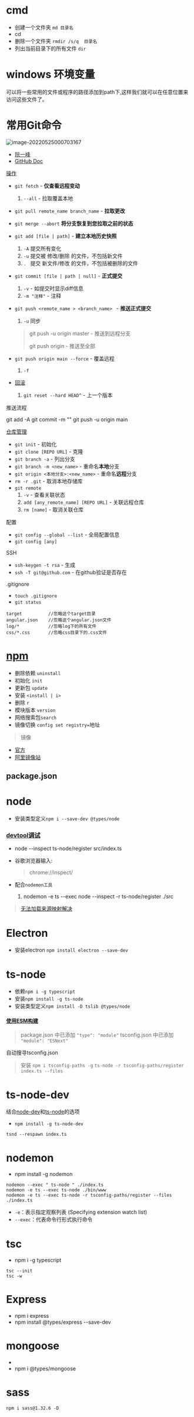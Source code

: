 # cmd

- 创建一个文件夹 `md 目录名`
- cd
-   删除一个文件夹 `rmdir /s/q  目录名`
- 列出当前目录下的所有文件 `dir`

# windows 环境变量

可以将一些常用的文件或程序的路径添加到path下,这样我们就可以在任意位置来访问这些文件了。

# 常用Git命令

<img src="../image/image-20220525000703167.png" alt="image-20220525000703167"  />

- [阮一峰](http://www.ruanyifeng.com/blog/2015/12/git-cheat-sheet.html)
- [GitHub Doc](https://docs.github.com/cn/get-started/using-git/pushing-commits-to-a-remote-repository)

[操作](https://docs.github.com/cn/get-started/using-git/pushing-commits-to-a-remote-repository)

- `git fetch` - **仅查看远程变动**
  1. `--all` - 拉取覆盖本地
- `git pull remote_name branch_name` - **拉取更改**
- `git merge --abort` **将分支恢复到您拉取之前的状态**



- `git add [file | path]` - **建立本地历史快照**
  
  1. `-A`     提交所有变化
  2. `-u`     提交被 修改/删除 的文件，不包括新文件
  3. `. `       提交 新文件/修改 的文件，不包括被删除的文件
  
- `git commit [file | path | null]` - **正式提交**
  
  1. `-v` - 如提交时显示diff信息
  2. `-m "注释"` - 注释
  
- `git push <remote_name > <branch_name> `  - **推送正式提交**

  1. `-u` 同步

  > git push -u origin master - 推送到远程分支
  >
  > git push origin  - 推送至全部
  
- `git push origin main --force` - 覆盖远程

  1. `-f`

- [回滚](https://zhuanlan.zhihu.com/p/137856034)

  1. `git reset --hard HEAD^` - 上一个版本

推送流程

git add -A
git commit -m ""
git push -u origin main

[仓库管理](https://docs.github.com/cn/get-started/getting-started-with-git/managing-remote-repositories)

- `git init` - 初始化
- `git clone [REPO URL]` - 克隆
- `git branch -a` - 列出分支
- `git branch -m <new_name>` - 重命名**本地**分支
- `git origin <本地分支>:<new_name>` - 重命名**远程**分支
- `rm -r .git` - 取消本地存储库
- `git remote`
  1. `-v` - 查看关联状态
  2. `add [any_remote_name] [REPO URL]` - 关联远程仓库
  3. `rm [name]` - 取消关联仓库

配置

- `git config --global --list` - 全局配置信息
- `git config [any]`

SSH

- `ssh-keygen -t rsa` - 生成
- `ssh -T git@github.com` - 在github验证是否存在

.gitignore

- `touch .gitignore` 
- `git status`

```
target          //忽略这个target目录
angular.json    //忽略这个angular.json文件
log/*           //忽略log下的所有文件
css/*.css       //忽略css目录下的.css文件
```



# [npm](https://segmentfault.com/a/1190000012099112)

- 删除依赖 `uninstall`
- 初始化 `init`
- 更新包 `update`
- 安装 `<install | i>`
- 删除 `r`
- 模块版本 `version`
- 网络搜索包`search`
- 镜像切换 `config set registry=`地址

> 镜像

- [官方](https://registry.npmjs.org/)
- [阿里镜像站](https://developer.aliyun.com/mirror/?spm=a2c6h.13651102.0.0.5bbc1b11Doi1G6&serviceType=mirror&tag=%E8%AF%AD%E8%A8%80)

## package.json



# node

- 安装类型定义`npm i --save-dev @types/node`

### [devtool调试](https://nodejs.org/en/docs/guides/debugging-getting-started/)

- node --inspect ts-node/register src/index.ts

- 谷歌浏览器输入:

  > chrome://inspect/
  
- 配合`nodemon工具` 

  1. nodemon -e ts --exec node --inspect -r ts-node/register ./src

> [无法加载来源映射解决](https://www.lmcc.top/articles/414.html)

# Electron

-   安装electron `npm install electron --save-dev`

# ts-node

- 依赖`npm i -g typescript`
- 安装`npm install -g ts-node`
- 安装类型定义`npm install -D tslib @types/node`

#### [使用ESM构建](https://www.ruanyifeng.com/blog/2020/08/how-nodejs-use-es6-module.html)

> package.json 中已添加 `"type": "module"`
> tsconfig.json 中已添加 `"module": "ESNext"`

自动搜寻tsconfig.json

> 安装 `npm i tsconfig-paths -g`
> `ts-node -r tsconfig-paths/register index.ts --files`

# ts-node-dev

结合[node-dev](https://github.com/fgnass/node-dev)和[ts-node](https://github.com/TypeStrong/ts-node)的选项

- `npm install -g ts-node-dev`

```
tsnd --respawn index.ts
```

# nodemon

- npm install -g nodemon

```
nodemon --exec " ts-node " ./index.ts
nodemon -e ts --exec ts-node ./bin/www
nodemon -e ts --exec ts-node -r tsconfig-paths/register --files ./index.ts
```

- `-e`：表示指定观察列表 (Specifying extension watch list)
- `--exec`：代表命令行形式执行命令

# tsc

- npm i -g typescript

```
tsc --init
tsc -w
```

# Express

- npm i express
- npm install @types/express --save-dev

# mongoose

- 
- npm i @types/mongoose

# sass

`npm i sass@1.32.6 -D`
